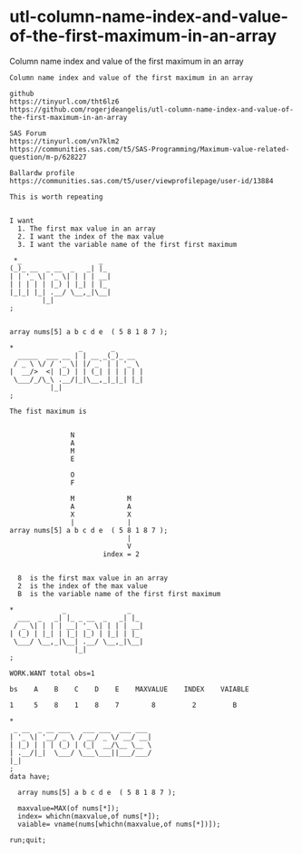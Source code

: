 # utl-column-name-index-and-value-of-the-first-maximum-in-an-array
Column name index and value of the first maximum in an array

    Column name index and value of the first maximum in an array

    github
    https://tinyurl.com/tht6lz6
    https://github.com/rogerjdeangelis/utl-column-name-index-and-value-of-the-first-maximum-in-an-array

    SAS Forum
    https://tinyurl.com/vn7klm2
    https://communities.sas.com/t5/SAS-Programming/Maximum-value-related-question/m-p/628227

    Ballardw profile
    https://communities.sas.com/t5/user/viewprofilepage/user-id/13884

    This is worth repeating


    I want
      1. The first max value in an array
      2. I want the index of the max value
      3. I want the variable name of the first first maximum

     *_                   _
    (_)_ __  _ __  _   _| |_
    | | '_ \| '_ \| | | | __|
    | | | | | |_) | |_| | |_
    |_|_| |_| .__/ \__,_|\__|
            |_|
    ;


    array nums[5] a b c d e  ( 5 8 1 8 7 );

    *                _       _
      _____  ___ __ | | __ _(_)_ __
     / _ \ \/ / '_ \| |/ _` | | '_ \
    |  __/>  <| |_) | | (_| | | | | |
     \___/_/\_\ .__/|_|\__,_|_|_| |_|
              |_|
    ;

    The fist maximum is


                   N
                   A
                   M
                   E

                   O
                   F

                   M             M
                   A             A
                   X             X
                   |             |
    array nums[5] a b c d e  ( 5 8 1 8 7 );
                                 |
                                 V
                           index = 2


      8  is the first max value in an array
      2  is the index of the max value
      B  is the variable name of the first first maximum

    *            _               _
      ___  _   _| |_ _ __  _   _| |_
     / _ \| | | | __| '_ \| | | | __|
    | (_) | |_| | |_| |_) | |_| | |_
     \___/ \__,_|\__| .__/ \__,_|\__|
                    |_|
    ;

    WORK.WANT total obs=1

    bs    A    B    C    D    E    MAXVALUE    INDEX    VAIABLE

    1     5    8    1    8    7        8         2         B

    *
     _ __  _ __ ___   ___ ___  ___ ___
    | '_ \| '__/ _ \ / __/ _ \/ __/ __|
    | |_) | | | (_) | (_|  __/\__ \__ \
    | .__/|_|  \___/ \___\___||___/___/
    |_|
    ;
    data have;

      array nums[5] a b c d e  ( 5 8 1 8 7 );

      maxvalue=MAX(of nums[*]);
      index= whichn(maxvalue,of nums[*]);
      vaiable= vname(nums[whichn(maxvalue,of nums[*])]);

    run;quit;

